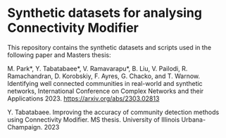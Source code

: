 # Synthetic datasets for analysing Connectivity Modifier

This repository contains the synthetic datasets and scripts used in the following paper and Masters thesis:

M. Park*, Y. Tabatabaee*, V. Ramavarapu*, B. Liu, V. Pailodi, R. Ramachandran, D. Korobskiy, F. Ayres, G. Chacko, and T. Warnow. Identifying well connected communities in real-world and synthetic networks, International Conference on Complex Networks and their Applications 2023. https://arxiv.org/abs/2303.02813

Y. Tabatabaee. Improving the accuracy of community detection methods using Connectivity Modifier. MS thesis. University of Illinois Urbana-Champaign. 2023
